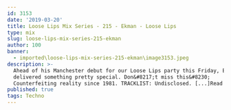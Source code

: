 ```yaml
---
id: 3153
date: '2019-03-20'
title: Loose Lips Mix Series - 215 - Ekman - Loose Lips
type: mix
slug: loose-lips-mix-series-215-ekman
author: 100
banner:
  - imported\loose-lips-mix-series-215-ekman\image3153.jpeg
description: >-
  Ahead of his Manchester debut for our Loose Lips party this Friday, Ekman has
  delivered something pretty special. Don&#8217;t miss this&#8230;
  Counterfeiting reality since 1981. TRACKLIST: Undisclosed. [...]Read More...
published: true
tags: Techno
---
```

